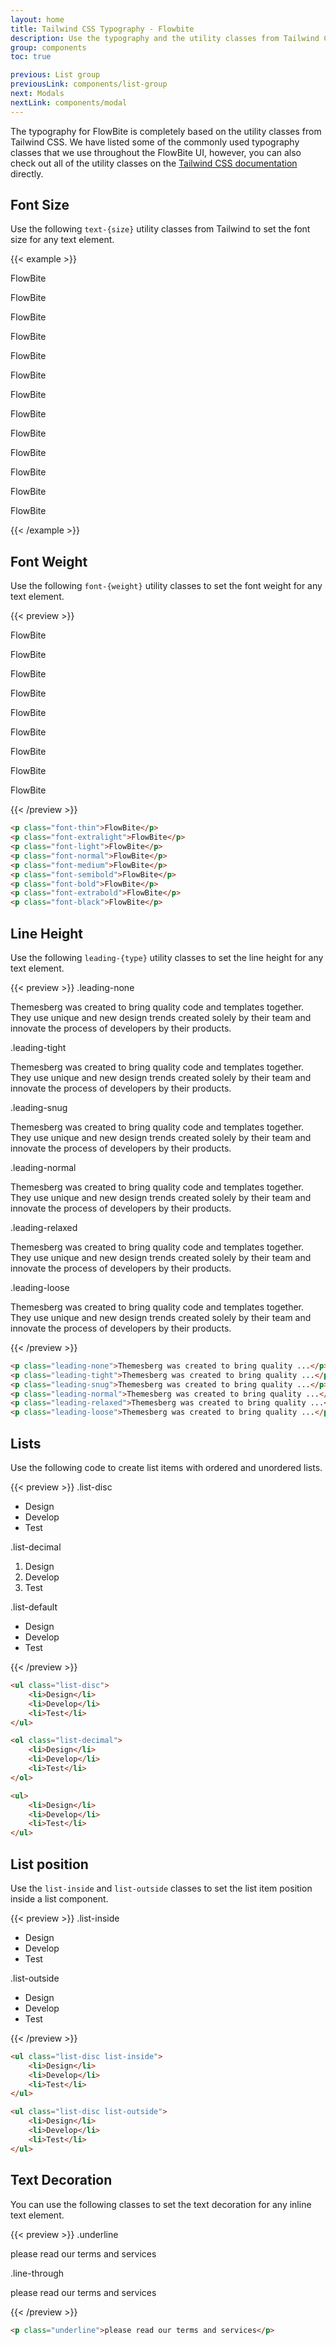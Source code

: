 ```yaml
---
layout: home
title: Tailwind CSS Typography - Flowbite
description: Use the typography and the utility classes from Tailwind CSS to style text with FlowBite
group: components
toc: true

previous: List group
previousLink: components/list-group
next: Modals
nextLink: components/modal
---
```


The typography for FlowBite is completely based on the utility classes from Tailwind CSS. We have listed some of the commonly used typography classes that we use throughout the FlowBite UI, however, you can also check out all of the utility classes on the [Tailwind CSS documentation](https://tailwindcss.com/docs/font-family) directly.

## Font Size

Use the following `text-{size}` utility classes from Tailwind to set the font size for any text element.

{{< example >}}
<p class="text-xs">FlowBite</p>
<p class="text-sm">FlowBite</p>
<p class="text-base">FlowBite</p>
<p class="text-lg">FlowBite</p>
<p class="text-xl">FlowBite</p>
<p class="text-2xl">FlowBite</p>
<p class="text-3xl">FlowBite</p>
<p class="text-4xl">FlowBite</p>
<p class="text-5xl">FlowBite</p>
<p class="text-6xl">FlowBite</p>
<p class="text-7xl">FlowBite</p>
<p class="text-8xl">FlowBite</p>
<p class="text-9xl">FlowBite</p>
{{< /example >}}

## Font Weight

Use the following `font-{weight}` utility classes to set the font weight for any text element.

{{< preview >}}
<p class="text-4xl font-thin">FlowBite</p>
<p class="text-4xl font-extralight">FlowBite</p>
<p class="text-4xl font-light">FlowBite</p>
<p class="text-4xl font-normal">FlowBite</p>
<p class="text-4xl font-medium">FlowBite</p>
<p class="text-4xl font-semibold">FlowBite</p>
<p class="text-4xl font-bold">FlowBite</p>
<p class="text-4xl font-extrabold">FlowBite</p>
<p class="text-4xl font-black">FlowBite</p>
{{< /preview >}}

```html
<p class="font-thin">FlowBite</p>
<p class="font-extralight">FlowBite</p>
<p class="font-light">FlowBite</p>
<p class="font-normal">FlowBite</p>
<p class="font-medium">FlowBite</p>
<p class="font-semibold">FlowBite</p>
<p class="font-bold">FlowBite</p>
<p class="font-extrabold">FlowBite</p>
<p class="font-black">FlowBite</p>
```

## Line Height

Use the following `leading-{type}` utility classes to set the line height for any text element.

{{< preview >}}
<span class="text-blue-700 font-normal">.leading-none</span>
<p class="leading-none text-gray-700 mb-4">Themesberg was created to bring quality code and templates together. They use unique and new design trends created solely by their team and innovate the process of developers by their products.</p>
<span class="text-blue-700 font-normal">.leading-tight</span>
<p class="leading-tight text-gray-700 mb-4">Themesberg was created to bring quality code and templates together. They use unique and new design trends created solely by their team and innovate the process of developers by their products.</p>
<span class="text-blue-700 font-normal">.leading-snug</span>
<p class="leading-snug text-gray-700 mb-4">Themesberg was created to bring quality code and templates together. They use unique and new design trends created solely by their team and innovate the process of developers by their products.</p>
<span class="text-blue-700 font-normal">.leading-normal</span>
<p class="leading-normal text-gray-700 mb-4">Themesberg was created to bring quality code and templates together. They use unique and new design trends created solely by their team and innovate the process of developers by their products.</p>
<span class="text-blue-700 font-normal">.leading-relaxed</span>
<p class="leading-relaxed text-gray-700 mb-4">Themesberg was created to bring quality code and templates together. They use unique and new design trends created solely by their team and innovate the process of developers by their products.</p>
<span class="text-blue-700 font-normal">.leading-loose</span>
<p class="leading-loose text-gray-700 mb-4">Themesberg was created to bring quality code and templates together. They use unique and new design trends created solely by their team and innovate the process of developers by their products.</p>
{{< /preview >}}

```html
<p class="leading-none">Themesberg was created to bring quality ...</p>
<p class="leading-tight">Themesberg was created to bring quality ...</p>
<p class="leading-snug">Themesberg was created to bring quality ...</p>
<p class="leading-normal">Themesberg was created to bring quality ...</p>
<p class="leading-relaxed">Themesberg was created to bring quality ...</p>
<p class="leading-loose">Themesberg was created to bring quality ...</p>
```

## Lists

Use the following code to create list items with ordered and unordered lists.

{{< preview >}}
<span class="text-blue-700 font-normal">.list-disc</span>
<ul class="list-disc text-gray-700 mb-6 pl-4">
    <li>Design</li>
    <li>Develop</li>
    <li>Test</li>
</ul>

<span class="text-blue-700 font-normal">.list-decimal</span>
<ol class="list-decimal text-gray-700 mb-6 pl-4">
    <li>Design</li>
    <li>Develop</li>
    <li>Test</li>
</ol>

<span class="text-blue-700 font-normal">.list-default</span>
<ul class="text-gray-700">
    <li>Design</li>
    <li>Develop</li>
    <li>Test</li>
</ul>
{{< /preview >}}

```html
<ul class="list-disc">
    <li>Design</li>
    <li>Develop</li>
    <li>Test</li>
</ul>

<ol class="list-decimal">
    <li>Design</li>
    <li>Develop</li>
    <li>Test</li>
</ol>

<ul>
    <li>Design</li>
    <li>Develop</li>
    <li>Test</li>
</ul>
```

## List position

Use the `list-inside` and `list-outside` classes to set the list item position inside a list component.

{{< preview >}}
<span class="text-blue-700 font-normal">.list-inside</span>
<ul class="list-disc list-inside text-green-700 bg-green-100 rounded-lg mt-2 mb-6">
    <li>Design</li>
    <li>Develop</li>
    <li>Test</li>
</ul>
<span class="text-blue-700 font-normal">.list-outside</span>
<ul class="list-disc list-outside text-green-700 bg-green-100 rounded-lg mt-2">
    <li>Design</li>
    <li>Develop</li>
    <li>Test</li>
</ul>
{{< /preview >}}

```html
<ul class="list-disc list-inside">
    <li>Design</li>
    <li>Develop</li>
    <li>Test</li>
</ul>

<ul class="list-disc list-outside">
    <li>Design</li>
    <li>Develop</li>
    <li>Test</li>
</ul>
```

## Text Decoration

You can use the following classes to set the text decoration for any inline text element.

{{< preview >}}
<span class="text-blue-700 font-normal">.underline</span>
<p class="underline mt-2 mb-4">please read our terms and services</p>
<span class="text-blue-700 font-normal">.line-through</span>
<p class="line-through mt-2 mb-4">please read our terms and services</p>
{{< /preview >}}

```html
<p class="underline">please read our terms and services</p>
```